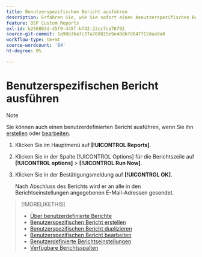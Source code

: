 ```yaml
---
title: Benutzerspezifischen Bericht ausführen
description: Erfahren Sie, wie Sie sofort einen benutzerspezifischen Bericht ausführen.
feature: DSP Custom Reports
exl-id: b256803d-45f9-445f-bf42-22cc7ce76792
source-git-commit: 1a98b3ba7c37a768825e9e48db7d847f12daa9a0
workflow-type: tm+mt
source-wordcount: '84'
ht-degree: 0%

---
```


# Benutzerspezifischen Bericht ausführen

>[!NOTE]
>
>Sie können auch einen benutzerdefinierten Bericht ausführen, wenn Sie ihn [erstellen](report-create.md) oder [bearbeiten](report-edit.md).

1. Klicken Sie im Hauptmenü auf **[!UICONTROL Reports]**.

1. Klicken Sie in der Spalte [!UICONTROL Options] für die Berichtszeile auf **[!UICONTROL options]** > **[!UICONTROL Run Now]**.

1. Klicken Sie in der Bestätigungsmeldung auf **[!UICONTROL OK]**.

   Nach Abschluss des Berichts wird er an alle in den Berichtseinstellungen angegebenen E-Mail-Adressen gesendet.

>[!MORELIKETHIS]
>
>* [Über benutzerdefinierte Berichte](/help/dsp/reports/report-about.md)
>* [Benutzerspezifischen Bericht erstellen](/help/dsp/reports/report-create.md)
>* [Benutzerspezifischen Bericht duplizieren](/help/dsp/reports/report-copy.md)
>* [Benutzerspezifischen Bericht bearbeiten](/help/dsp/reports/report-edit.md)
>* [Benutzerdefinierte Berichtseinstellungen](/help/dsp/reports/report-settings.md)
>* [Verfügbare Berichtsspalten](/help/dsp/reports/report-columns.md)
